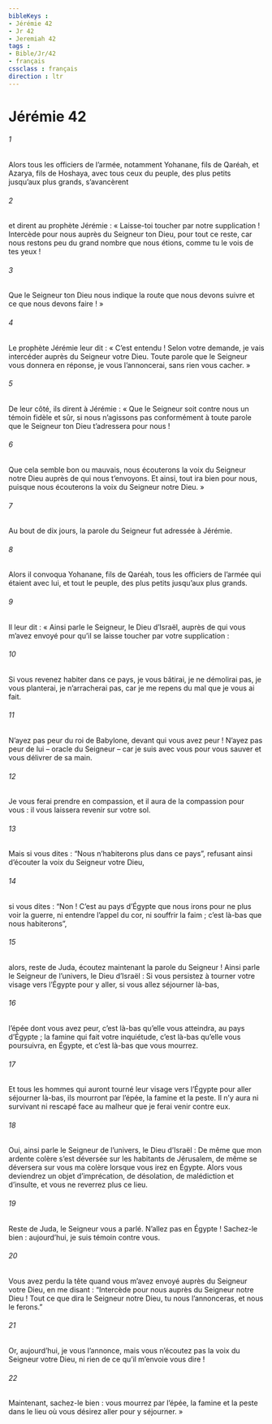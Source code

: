 ```yaml
---
bibleKeys : 
- Jérémie 42
- Jr 42
- Jeremiah 42
tags : 
- Bible/Jr/42
- français
cssclass : français
direction : ltr
---
```


# Jérémie 42

###### 1
Alors tous les officiers de l’armée, notamment Yohanane, fils de Qaréah, et Azarya, fils de Hoshaya, avec tous ceux du peuple, des plus petits jusqu’aux plus grands, s’avancèrent
###### 2
et dirent au prophète Jérémie : « Laisse-toi toucher par notre supplication ! Intercède pour nous auprès du Seigneur ton Dieu, pour tout ce reste, car nous restons peu du grand nombre que nous étions, comme tu le vois de tes yeux !
###### 3
Que le Seigneur ton Dieu nous indique la route que nous devons suivre et ce que nous devons faire ! »
###### 4
Le prophète Jérémie leur dit : « C’est entendu ! Selon votre demande, je vais intercéder auprès du Seigneur votre Dieu. Toute parole que le Seigneur vous donnera en réponse, je vous l’annoncerai, sans rien vous cacher. »
###### 5
De leur côté, ils dirent à Jérémie : « Que le Seigneur soit contre nous un témoin fidèle et sûr, si nous n’agissons pas conformément à toute parole que le Seigneur ton Dieu t’adressera pour nous !
###### 6
Que cela semble bon ou mauvais, nous écouterons la voix du Seigneur notre Dieu auprès de qui nous t’envoyons. Et ainsi, tout ira bien pour nous, puisque nous écouterons la voix du Seigneur notre Dieu. »
###### 7
Au bout de dix jours, la parole du Seigneur fut adressée à Jérémie.
###### 8
Alors il convoqua Yohanane, fils de Qaréah, tous les officiers de l’armée qui étaient avec lui, et tout le peuple, des plus petits jusqu’aux plus grands.
###### 9
Il leur dit : « Ainsi parle le Seigneur, le Dieu d’Israël, auprès de qui vous m’avez envoyé pour qu’il se laisse toucher par votre supplication :
###### 10
Si vous revenez habiter dans ce pays, je vous bâtirai, je ne démolirai pas, je vous planterai, je n’arracherai pas, car je me repens du mal que je vous ai fait.
###### 11
N’ayez pas peur du roi de Babylone, devant qui vous avez peur ! N’ayez pas peur de lui – oracle du Seigneur – car je suis avec vous pour vous sauver et vous délivrer de sa main.
###### 12
Je vous ferai prendre en compassion, et il aura de la compassion pour vous : il vous laissera revenir sur votre sol.
###### 13
Mais si vous dites : “Nous n’habiterons plus dans ce pays”, refusant ainsi d’écouter la voix du Seigneur votre Dieu,
###### 14
si vous dites : “Non ! C’est au pays d’Égypte que nous irons pour ne plus voir la guerre, ni entendre l’appel du cor, ni souffrir la faim ; c’est là-bas que nous habiterons”,
###### 15
alors, reste de Juda, écoutez maintenant la parole du Seigneur ! Ainsi parle le Seigneur de l’univers, le Dieu d’Israël : Si vous persistez à tourner votre visage vers l’Égypte pour y aller, si vous allez séjourner là-bas,
###### 16
l’épée dont vous avez peur, c’est là-bas qu’elle vous atteindra, au pays d’Égypte ; la famine qui fait votre inquiétude, c’est là-bas qu’elle vous poursuivra, en Égypte, et c’est là-bas que vous mourrez.
###### 17
Et tous les hommes qui auront tourné leur visage vers l’Égypte pour aller séjourner là-bas, ils mourront par l’épée, la famine et la peste. Il n’y aura ni survivant ni rescapé face au malheur que je ferai venir contre eux.
###### 18
Oui, ainsi parle le Seigneur de l’univers, le Dieu d’Israël : De même que mon ardente colère s’est déversée sur les habitants de Jérusalem, de même se déversera sur vous ma colère lorsque vous irez en Égypte. Alors vous deviendrez un objet d’imprécation, de désolation, de malédiction et d’insulte, et vous ne reverrez plus ce lieu.
###### 19
Reste de Juda, le Seigneur vous a parlé. N’allez pas en Égypte ! Sachez-le bien : aujourd’hui, je suis témoin contre vous.
###### 20
Vous avez perdu la tête quand vous m’avez envoyé auprès du Seigneur votre Dieu, en me disant : “Intercède pour nous auprès du Seigneur notre Dieu ! Tout ce que dira le Seigneur notre Dieu, tu nous l’annonceras, et nous le ferons.”
###### 21
Or, aujourd’hui, je vous l’annonce, mais vous n’écoutez pas la voix du Seigneur votre Dieu, ni rien de ce qu’il m’envoie vous dire !
###### 22
Maintenant, sachez-le bien : vous mourrez par l’épée, la famine et la peste dans le lieu où vous désirez aller pour y séjourner. »
